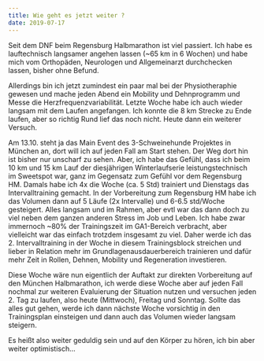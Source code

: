 ```yaml
---
title: Wie geht es jetzt weiter ?
date: 2019-07-17
---
```

Seit dem DNF beim Regensburg Halbmarathon ist viel passiert. Ich habe es lauftechnisch langsamer angehen lassen (~65 km in 6 Wochen) und habe mich vom Orthopäden, Neurologen und Allgemeinarzt durchchecken lassen, bisher ohne Befund. 

Allerdings bin ich jetzt zumindest ein paar mal bei der Physiotheraphie gewesen und mache jeden Abend ein Mobility und Dehnprogramm und Messe die Herzfrequenzvariabilität. Letzte Woche habe ich auch wieder langsam mit dem Laufen angefangen. Ich konnte die 8 km Strecke zu Ende laufen, aber so richtig Rund lief das noch nicht. Heute dann ein weiterer Versuch.

Am 13.10. steht ja das Main Event des 3-Schweinehunde Projektes in München an, dort will ich auf jeden Fall am Start stehen. Der Weg dort hin ist bisher nur unscharf zu sehen. Aber, ich habe das Gefühl, dass ich beim 10 km und 15 km Lauf der diesjährigen Winterlaufserie leistungstechnisch im Sweetspot war, ganz im Gegensatz zum Gefühl vor dem Regensburg HM. Damals habe ich 4x die Woche (ca. 5 Std) trainiert und Dienstags das Intervalltraining gemacht. In der Vorbereitung zum Regensburg HM habe ich das Volumen dann auf 5 Läufe (2x Intervalle) und 6-6.5 std/Woche gesteigert. Alles langsam und im Rahmen, aber evtl war das dann doch zu viel neben dem ganzen anderen Stress im Job und Leben. Ich habe zwar immernoch ~80% der Trainingszeit im GA1-Bereich verbracht, aber vielleicht war das einfach trotzdem insgesamt zu viel. Daher werde ich das 2. Intervalltraining in der Woche in diesem Trainingsblock streichen und lieber in Relation mehr im Grundlagenausdauerbereich trainieren und dafür mehr Zeit in Rollen, Dehnen, Mobility und Regeneration investieren.

Diese Woche wäre nun eigentlich der Auftakt zur direkten Vorbereitung auf den München Halbmarathon, ich werde diese Woche aber auf jeden Fall nochmal zur weiteren Evaluierung der Situation nutzen und versuchen jeden 2. Tag zu laufen, also heute (Mittwoch), Freitag und Sonntag. Sollte das alles gut gehen, werde ich dann nächste Woche vorsichtig in den Trainingsplan einsteigen und dann auch das Volumen wieder langsam steigern.

Es heißt also weiter geduldig sein und auf den Körper zu hören, ich bin aber weiter optimistisch...<br /><br />
